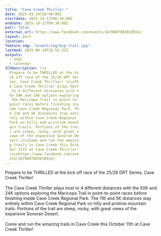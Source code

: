 ```yaml
---
title: "Cave Creek Thriller "
date: 2025-03-24T20:48:00Z
startdate: 2025-10-11T06:30:00Z
enddate: 2025-10-11T09:30:00Z
patr: false
external_url: https://www.facebook.com/events/1670807083810914/
layout: post
location: 
feature-img: "assets/img/big-trail.jpg"
lastmod: 2025-06-19T16:51:32Z
outputs:
  - html
  - calendar
ICSDescription: |+2
  Prepare to be THRILLED at the ki  ck off race of the 25/26 DRT Ser  ies, Cave Creek Thriller! \n\nTh  e Cave Creek Thriller plays host   to 4 different distances with t  he 50K and 24K options exploring   the Maricopa Trail in point-to-  point races before finishing ins  ide Cave Creek Regional Park. Th  e 11K and 5K distances stay enti  rely within Cave Creek Regional   Park on hilly and pristine mount  ain trails. Portions of the trai  l are steep, rocky, with great v  iews of the expansive Sonoran De  sert.\n\nCome and run the amazin  g trails in Cave Creek this Octo  ber 11th at Cave Creek Thriller!  \n\nhttps://www.facebook.com/eve  nts/1670807083810914/
---
```


Prepare to be THRILLED at the kick off race of the 25/26 DRT Series, Cave Creek Thriller! <br>
  <br>
  The Cave Creek Thriller plays host to 4 different distances with the 50K and 24K options exploring the Maricopa Trail in point-to-point races before finishing inside Cave Creek Regional Park. The 11K and 5K distances stay entirely within Cave Creek Regional Park on hilly and pristine mountain trails. Portions of the trail are steep, rocky, with great views of the expansive Sonoran Desert.<br>
  <br>
  Come and run the amazing trails in Cave Creek this October 11th at Cave Creek Thriller!<br>
  <br>
  
